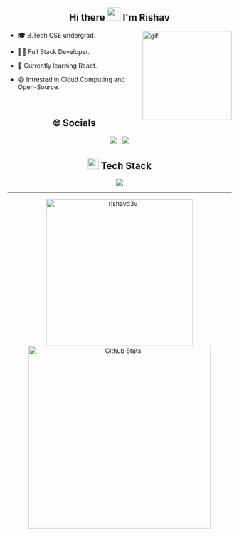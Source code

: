 <h2 align="center">Hi there <span><img src="https://user-images.githubusercontent.com/74038190/216120981-b9507c36-0e04-4469-8e27-c99271b45ba5.png" width="30"></span> I'm Rishav</h2> 

<img align="right" alt="gif" width="200" src=https://user-images.githubusercontent.com/74038190/212746035-d5c61762-973c-44c0-aec7-887f3b7690e3.gif>

- 🎓 B.Tech CSE undergrad.

- 👨‍💻 Full Stack Developer.

- 🌱 Currently learning React.
   
- 😄 Intrested in Cloud Computing and Open-Source.
<br>

<!--- SOCIALS --->
<div>
   <h2 align="center"> 🌐 Socials</h2>
  <p align="center">
      <a href="https://www.linkedin.com/in/rishav01" target="_blank"><img src="https://skillicons.dev/icons?i=linkedin"></a>&nbsp;&nbsp;
      <a href="mailto:rishavr.dev@gmail.com" target="_blank"><img src="https://skillicons.dev/icons?i=gmail"></a>
  </p>
</div>

<!--- SKILLS --->
<div>
   <h2 align="center"><img src="https://media2.giphy.com/media/QssGEmpkyEOhBCb7e1/giphy.gif?cid=ecf05e47a0n3gi1bfqntqmob8g9aid1oyj2wr3ds3mg700bl&rid=giphy.gif" width ="25"> Tech Stack</h2>
   <div align="center">
     <p>
       <img src="https://skillicons.dev/icons?i=java,js,cpp,html,css,react,tailwind,nodejs,express,mongodb,mysql,postgres,postman,vscode,linux,git&perline=12" />
     </p>
   </div>
</div>
<hr>

<!--- STATS --->
<div align="center">
   <img align="center" src="https://github-readme-stats.vercel.app/api/top-langs?username=rishavd3v&show_icons=true&locale=en&layout=compact" alt="rishavd3v" width="330" />
   <img align="center" src="https://github-readme-stats.vercel.app/api?username=rishavd3v&include_all_commits=true&count_private=true&show_icons=true&theme=light&line_height=27" alt="Github Stats" width="410"/>
</div>
